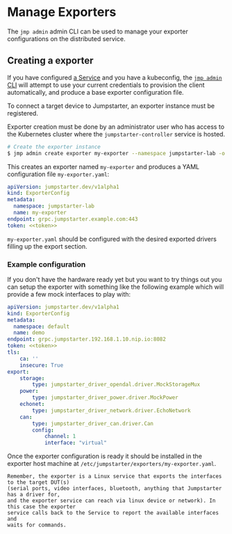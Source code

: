 # Manage Exporters

The `jmp admin` admin CLI can be used to manage your exporter configurations on
the distributed service.

## Creating a exporter

If you have configured [a Service](../introduction/service.md) and
you have a kubeconfig, the [`jmp admin`
CLI](./reference/jmp-admin.md#jmp-admin-cli-reference) will attempt to use your
current credentials to provision the client automatically, and produce a base
exporter configuration file.

To connect a target device to Jumpstarter, an exporter instance must be
registered.

Exporter creation must be done by an administrator user who has access to the
Kubernetes cluster where the `jumpstarter-controller` service is hosted.

```bash
# Create the exporter instance
$ jmp admin create exporter my-exporter --namespace jumpstarter-lab -o my-exporter.yaml
```

This creates an exporter named `my-exporter` and produces a YAML configuration
file `my-exporter.yaml`:
```yaml
apiVersion: jumpstarter.dev/v1alpha1
kind: ExporterConfig
metadata:
  namespace: jumpstarter-lab
  name: my-exporter
endpoint: grpc.jumpstarter.example.com:443
token: <<token>>

```

`my-exporter.yaml` should be configured with the desired exported drivers
filling up the export section.

### Example configuration

If you don't have the hardware ready yet but you want to try things out you can
setup the exporter with something like the following example which will provide
a few mock interfaces to play with:

```yaml
apiVersion: jumpstarter.dev/v1alpha1
kind: ExporterConfig
metadata:
  namespace: default
  name: demo
endpoint: grpc.jumpstarter.192.168.1.10.nip.io:8082
token: <<token>>
tls:
    ca: ''
    insecure: True
export:
    storage:
        type: jumpstarter_driver_opendal.driver.MockStorageMux
    power:
        type: jumpstarter_driver_power.driver.MockPower
    echonet:
        type: jumpstarter_driver_network.driver.EchoNetwork
    can:
        type: jumpstarter_driver_can.driver.Can
        config:
            channel: 1
            interface: "virtual"
```

Once the exporter configuration is ready it should be installed in the exporter
host machine at `/etc/jumpstarter/exporters/my-exporter.yaml`.

```{note}
Remember, the exporter is a Linux service that exports the interfaces to the target DUT(s)
(serial ports, video interfaces, bluetooth, anything that Jumpstarter has a driver for,
and the exporter service can reach via linux device or network). In this case the exporter
service calls back to the Service to report the available interfaces and
waits for commands.
```